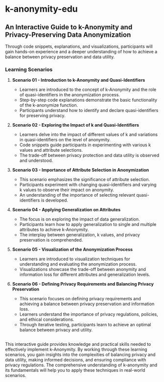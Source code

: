 # k-anonymity-edu
## An Interactive Guide to k-Anonymity and Privacy-Preserving Data Anonymization

Through code snippets, explanations, and visualizations, participants will gain hands-on experience and a deeper understanding of how to achieve a balance between privacy preservation and data utility.

### Learning Scenarios

1.  **Scenario 01 - Introduction to k-Anonymity and Quasi-Identifiers**
    
    -   Learners are introduced to the concept of k-Anonymity and the role of quasi-identifiers in the anonymization process.
    -   Step-by-step code explanations demonstrate the basic functionality of the k-anonymize function.
    -   Participants understand how to identify and declare quasi-identifiers for preserving privacy.
2.  **Scenario 02 - Exploring the Impact of k and Quasi-Identifiers**
    
    -   Learners delve into the impact of different values of k and variations in quasi-identifiers on the level of anonymity.
    -   Code snippets guide participants in experimenting with various k values and attribute selections.
    -   The trade-off between privacy protection and data utility is observed and understood.
3.  **Scenario 03 - Importance of Attribute Selection in Anonymization**
    
    -   This scenario emphasizes the significance of attribute selection.
    -   Participants experiment with changing quasi-identifiers and varying k values to observe their impact on anonymity.
    -   An understanding of the importance of selecting relevant quasi-identifiers is developed.
4.  **Scenario 04 - Applying Generalization on Attributes**
    
    -   The focus is on exploring the impact of data generalization.
    -   Participants learn how to apply generalization to single and multiple attributes to achieve k-Anonymity.
    -   The interplay between generalization, k values, and privacy preservation is comprehended.
5.  **Scenario 05 - Visualization of the Anonymization Process**
    
    -   Learners are introduced to visualization techniques for understanding and evaluating the anonymization process.
    -   Visualizations showcase the trade-off between anonymity and information loss for different attributes and generalization levels.
6.  **Scenario 06 - Defining Privacy Requirements and Balancing Privacy Preservation**
    
    -   This scenario focuses on defining privacy requirements and achieving a balance between privacy preservation and information loss.
    -   Learners understand the importance of privacy regulations, policies, and ethical considerations.
    -   Through iterative testing, participants learn to achieve an optimal balance between privacy and utility.

##  

This interactive guide provides knowledge and practical skills needed to effectively implement k-Anonymity. By working through these learning scenarios, you gain insights into the complexities of balancing privacy and data utility, making informed decisions, and ensuring compliance with privacy regulations. The comprehensive understanding of k-anonymity and its fundamentals will help you to apply these techniques in real-world scenarios.
